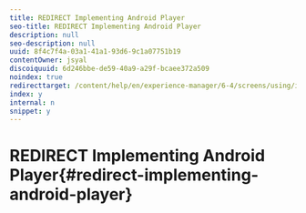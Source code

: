 ```yaml
---
title: REDIRECT Implementing Android Player
seo-title: REDIRECT Implementing Android Player
description: null
seo-description: null
uuid: 8f4c7f4a-03a1-41a1-93d6-9c1a07751b19
contentOwner: jsyal
discoiquuid: 6d246bbe-de59-40a9-a29f-bcaee372a509
noindex: true
redirecttarget: /content/help/en/experience-manager/6-4/screens/using/implementing-android-player
index: y
internal: n
snippet: y
---
```


# REDIRECT Implementing Android Player{#redirect-implementing-android-player}

